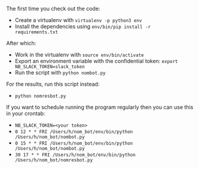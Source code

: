 The first time you check out the code:

- Create a virtualenv with `virtualenv -p python3 env`
- Install the dependencies using `env/bin/pip install -r requirements.txt`

After which:

- Work in the virtualenv with `source env/bin/activate`
- Export an environment variable with the confidential token: `export NB_SLACK_TOKEN=slack_token`
- Run the script with `python nombot.py`

For the results, run this script instead:

- `python nomresbot.py`

If you want to schedule running the program regularly then you can use this in your crontab:

- `NB_SLACK_TOKEN=<your token>`
- `0 12 * * FRI /Users/h/nom_bot/env/bin/python /Users/h/nom_bot/nombot.py`
- `0 15 * * FRI /Users/h/nom_bot/env/bin/python /Users/h/nom_bot/nombot.py`
- `30 17 * * FRI /Users/h/nom_bot/env/bin/python /Users/h/nom_bot/nomresbot.py`
